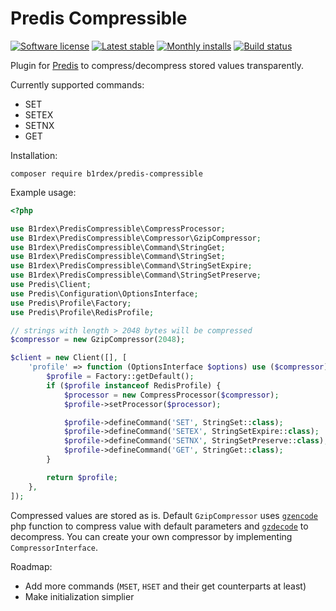 # Predis Compressible

[![Software license][ico-license]](LICENSE)
[![Latest stable][ico-version-stable]][link-packagist]
[![Monthly installs][ico-downloads-monthly]][link-downloads]
[![Build status][ico-travis]][link-travis]

Plugin for [Predis](https://github.com/nrk/predis) to compress/decompress stored values transparently.

Currently supported commands:
- SET
- SETEX
- SETNX
- GET

Installation:
```
composer require b1rdex/predis-compressible
```

Example usage:
```php
<?php

use B1rdex\PredisCompressible\CompressProcessor;
use B1rdex\PredisCompressible\Compressor\GzipCompressor;
use B1rdex\PredisCompressible\Command\StringGet;
use B1rdex\PredisCompressible\Command\StringSet;
use B1rdex\PredisCompressible\Command\StringSetExpire;
use B1rdex\PredisCompressible\Command\StringSetPreserve;
use Predis\Client;
use Predis\Configuration\OptionsInterface;
use Predis\Profile\Factory;
use Predis\Profile\RedisProfile;

// strings with length > 2048 bytes will be compressed
$compressor = new GzipCompressor(2048);

$client = new Client([], [
    'profile' => function (OptionsInterface $options) use ($compressor) {
        $profile = Factory::getDefault();
        if ($profile instanceof RedisProfile) {
            $processor = new CompressProcessor($compressor);
            $profile->setProcessor($processor);

            $profile->defineCommand('SET', StringSet::class);
            $profile->defineCommand('SETEX', StringSetExpire::class);
            $profile->defineCommand('SETNX', StringSetPreserve::class);
            $profile->defineCommand('GET', StringGet::class);
        }

        return $profile;
    },
]);
```

Compressed values are stored as is.
Default `GzipCompressor` uses [`gzencode`](http://php.net/gzencode) php function to compress value with default parameters and [`gzdecode`](http://php.net/gzdecode) to decompress.
You can create your own compressor by implementing `CompressorInterface`.

Roadmap:
- Add more commands (`MSET`, `HSET` and their get counterparts at least)
- Make initialization simplier

[ico-license]: https://img.shields.io/github/license/b1rdex/predis-compressible.svg?style=flat-square
[ico-version-stable]: https://img.shields.io/packagist/v/b1rdex/predis-compressible.svg?style=flat-square
[ico-downloads-monthly]: https://img.shields.io/packagist/dm/b1rdex/predis-compressible.svg?style=flat-square
[ico-travis]: https://img.shields.io/travis/b1rdex/predis-compressible.svg?style=flat-square

[link-packagist]: https://packagist.org/packages/b1rdex/predis-compressible
[link-travis]: https://travis-ci.org/b1rdex/predis-compressible
[link-downloads]: https://packagist.org/packages/b1rdex/predis-compressible/stats
